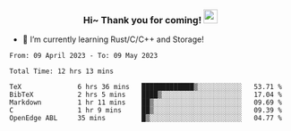 <h3 align="center">
    Hi~ Thank you for coming!
    <img src="https://media.giphy.com/media/hvRJCLFzcasrR4ia7z/giphy.gif" width="25px">
</h3>

<!--
**pineapple-man/pineapple-man** is a ✨ _special_ ✨ repository because its `README.md` (this file) appears on your GitHub profile.

Here are some ideas to get you started:
- 🔭 I’m currently working on ...
- 🤔 I’m looking for help with ...
- 💬 Ask me about ...
- 📫 How to reach me: ...
- 😄 Pronouns: ...
- ⚡ Fun fact: 
- 👯 I’m looking to collaborate on kubernetes
-->
- 🌱 I’m currently learning Rust/C/C++ and Storage!

<!--START_SECTION:waka-->

```text
From: 09 April 2023 - To: 09 May 2023

Total Time: 12 hrs 13 mins

TeX              6 hrs 36 mins   █████████████▒░░░░░░░░░░░   53.71 %
BibTeX           2 hrs 5 mins    ████▒░░░░░░░░░░░░░░░░░░░░   17.04 %
Markdown         1 hr 11 mins    ██▒░░░░░░░░░░░░░░░░░░░░░░   09.69 %
C                1 hr 9 mins     ██▒░░░░░░░░░░░░░░░░░░░░░░   09.39 %
OpenEdge ABL     35 mins         █▒░░░░░░░░░░░░░░░░░░░░░░░   04.77 %
```

<!--END_SECTION:waka-->
